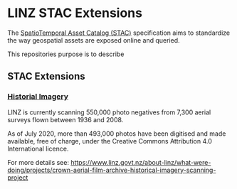 # LINZ STAC Extensions

The [SpatioTemporal Asset Catalog (STAC)](https://github.com/radiantearth/stac-spec) specification aims to standardize the way geospatial assets are exposed online and queried. 

This repositories purpose is to describe


## STAC Extensions


### [Historial Imagery](./extensions/historical_imagery)

LINZ is currently scanning 550,000 photo negatives from 7,300 aerial surveys flown between 1936 and 2008.

As of July 2020, more than 493,000 photos have been digitised and made available, free of charge, under the Creative Commons Attribution 4.0 International licence.

For more details see: https://www.linz.govt.nz/about-linz/what-were-doing/projects/crown-aerial-film-archive-historical-imagery-scanning-project